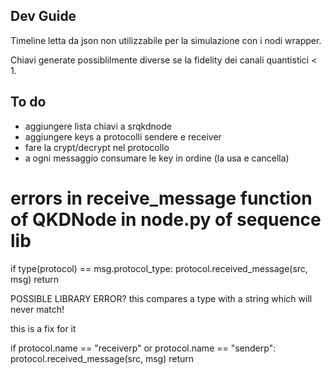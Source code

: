 ## Dev Guide
Timeline letta da json non utilizzabile per la simulazione con i nodi wrapper.

Chiavi generate possiblilmente diverse se la fidelity dei canali quantistici < 1.


## To do
- aggiungere lista chiavi a srqkdnode
- aggiungere keys a protocolli sendere e receiver
- fare la crypt/decrypt nel protocollo
- a ogni messaggio consumare le key in ordine (la usa e cancella)


# errors in receive_message function of QKDNode in node.py of sequence lib
if type(protocol) == msg.protocol_type:
                protocol.received_message(src, msg)
                return

POSSIBLE LIBRARY ERROR?
this compares a type with a string which will never match!

this is a fix for it

if protocol.name == "receiverp" or protocol.name == "senderp":
    protocol.received_message(src, msg)
    return





